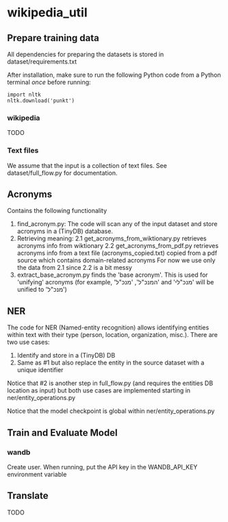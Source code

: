 # wikipedia_util
## Prepare training data
All dependencies for preparing the datasets is stored in dataset/requirements.txt

After installation, make sure to run the following Python code from a Python terminal *once* before running:
```
import nltk
nltk.download('punkt')
```
### wikipedia
TODO
### Text files
We assume that the input is a collection of text files. See dataset/full_flow.py for documentation. 
## Acronyms
Contains the following functionality
1. find_acronym.py: The code will scan any of the input dataset and store acronyms in a (TinyDB) database.
2. Retrieving meaning:
2.1	get_acronyms_from_wiktionary.py retrieves acronyms info from wiktionary
2.2 get_acronyms_from_pdf.py retrieves acronyms info from a text file (acronyms_copied.txt) copied from a pdf source which contains domain-related acronyms 
For now we use only the data from 2.1 since 2.2 is a bit messy
3. extract_base_acronym.py finds the 'base acronym'. This is used for 'unifying' acronyms (for example, 'המנכ"ל', 'מנכ"ל' and 'מנכ"לי' will be unified to 'מנכ"ל')

## NER
The code for NER (Named-entity recognition) allows identifying entities within text with their type (person, location, organization, misc.).
There are two use cases:
1. Identify and store in a (TinyDB) DB
2. Same as #1 but also replace the entity in the source dataset with a unique identifier

Notice that #2 is another step in full_flow.py (and requires the entities DB location as input) but both use cases are implemented starting in ner/entity_operations.py

Notice that the model checkpoint is global within ner/entity_operations.py
## Train and Evaluate Model
### wandb
Create user.
When running, put the API key in the WANDB_API_KEY environment variable
## Translate
TODO